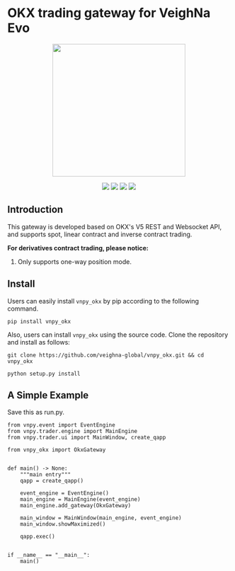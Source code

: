 # OKX trading gateway for VeighNa Evo

<p align="center">
    <img src ="https://github.com/veighna-global/vnpy_evo/blob/dev/logo.png" width="300" height="300"/>
</p>

<p align="center">
    <img src ="https://img.shields.io/badge/version-2025.11.01-blueviolet.svg"/>
    <img src ="https://img.shields.io/badge/platform-windows|linux|macos-yellow.svg"/>
    <img src ="https://img.shields.io/badge/python-3.10|3.11|3.12|3.13-blue.svg" />
    <img src ="https://img.shields.io/github/license/veighna-global/vnpy_okx.svg?color=orange"/>
</p>

## Introduction

This gateway is developed based on OKX's V5 REST and Websocket API, and supports spot, linear contract and inverse contract trading.

**For derivatives contract trading, please notice:**

1. Only supports one-way position mode.

## Install

Users can easily install ``vnpy_okx`` by pip according to the following command.

```
pip install vnpy_okx
```

Also, users can install ``vnpy_okx`` using the source code. Clone the repository and install as follows:

```
git clone https://github.com/veighna-global/vnpy_okx.git && cd vnpy_okx

python setup.py install
```

## A Simple Example

Save this as run.py.

```
from vnpy.event import EventEngine
from vnpy.trader.engine import MainEngine
from vnpy.trader.ui import MainWindow, create_qapp

from vnpy_okx import OkxGateway


def main() -> None:
    """main entry"""
    qapp = create_qapp()

    event_engine = EventEngine()
    main_engine = MainEngine(event_engine)
    main_engine.add_gateway(OkxGateway)

    main_window = MainWindow(main_engine, event_engine)
    main_window.showMaximized()

    qapp.exec()


if __name__ == "__main__":
    main()

```
